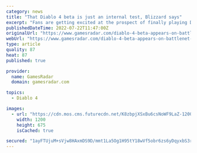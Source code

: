 ```yaml
---
category: news
title: "That Diablo 4 beta is just an internal test, Blizzard says"
excerpt: "Fans are getting excited at the prospect of finally playing Diablo 4 now that the beta has appeared on the Battle.net launcher. Last month's Xbox and Bethesda showcase revealed Diablo 4 is set to ..."
publishedDateTime: 2022-07-22T11:47:00Z
originalUrl: "https://www.gamesradar.com/diablo-4-beta-appears-on-battlenet-launcher-exciting-fans/"
webUrl: "https://www.gamesradar.com/diablo-4-beta-appears-on-battlenet-launcher-exciting-fans/"
type: article
quality: 87
heat: 87
published: true

provider:
  name: GamesRadar
  domain: gamesradar.com

topics:
  - Diablo 4

images:
  - url: "https://cdn.mos.cms.futurecdn.net/K8zbpjXSxBu6csNoWF9LaZ-1200-80.jpg"
    width: 1200
    height: 675
    isCached: true

secured: "1ayFTUjuM+sVjw8HAxmDS9D/mmt1La5Og1H95tY18wVf5obr6zs6yDqyxbS3rprt0wZYz/bl4p1CBfi7UXcaiHW2fyLJ62ylR33FUMX20enLM+5rjMPyNnP0z1dsUjTsrgyZVZcfsQIpHoK0pKaNJofSYRMiaBdhvBRvsWH3jeJD5BydOw4M7x1DrMACbJWeuGOUKvAPimrr54++29yHZ5/Y9XTgADjxBggL2KV3VxZoJdxIsPJuT7zgZiH67Oz5DLMF3sYRiyzAfrtwE9LzGxQ+4K4ysCkyyBvsjZCTod5WsPBZiXuABwptnkujGPYal5aqOzXQrjyqS/5KLYAF/NPc92lMuNNiLK/H7X6BdEw=;o4072NBddurDcELodkg95w=="
---
```


